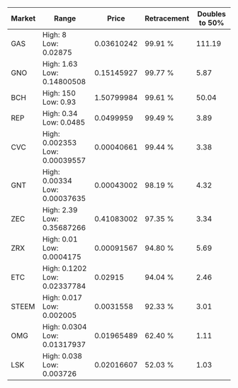 | Market | Range | Price| Retracement | Doubles to 50% |
| --- | --- | --- | --- | --- |
| GAS | High: 8<br />Low: 0.02875 | 0.03610242 | 99.91 % | 111.19 |
| GNO | High: 1.63<br />Low: 0.14800508 | 0.15145927 | 99.77 % | 5.87 |
| BCH | High: 150<br />Low: 0.93 | 1.50799984 | 99.61 % | 50.04 |
| REP | High: 0.34<br />Low: 0.0485 | 0.0499959 | 99.49 % | 3.89 |
| CVC | High: 0.002353<br />Low: 0.00039557 | 0.00040661 | 99.44 % | 3.38 |
| GNT | High: 0.00334<br />Low: 0.00037635 | 0.00043002 | 98.19 % | 4.32 |
| ZEC | High: 2.39<br />Low: 0.35687266 | 0.41083002 | 97.35 % | 3.34 |
| ZRX | High: 0.01<br />Low: 0.0004175 | 0.00091567 | 94.80 % | 5.69 |
| ETC | High: 0.1202<br />Low: 0.02337784 | 0.02915 | 94.04 % | 2.46 |
| STEEM | High: 0.017<br />Low: 0.002005 | 0.0031558 | 92.33 % | 3.01 |
| OMG | High: 0.0304<br />Low: 0.01317937 | 0.01965489 | 62.40 % | 1.11 |
| LSK | High: 0.038<br />Low: 0.003726 | 0.02016607 | 52.03 % | 1.03 |
